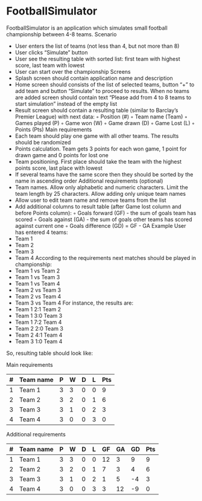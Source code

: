 # FootballSimulator
FootballSimulator is an application which simulates small football championship between 4-8 teams.
Scenario
* User enters the list of teams (not less than 4, but not more than 8)
* User clicks “Simulate” button
* User see the resulting table with sorted list: first team with highest score, last team with lowest
* User can start over the championship
Screens
* Splash screen should contain application name and description
* Home screen should consists of the list of selected teams, button “+” to add team and button “Simulate” to proceed to results. When no teams are added screen should contain text “Please add from 4 to 8 teams to start simulation” instead of the empty list
* Result screen should contain a resulting table (similar to Barclay’s Premier League) with next data:
  ◦ Position (#)
  ◦ Team name (Team)
  ◦ Games played (P)
  ◦ Game won (W)
  ◦ Game drawn (D)
  ◦ Game Lost (L)
  ◦ Points (Pts)
Main requirements
* Each team should play one game with all other teams. The results should be randomized
* Points calculation. Team gets 3 points for each won game, 1 point for drawn game and 0 points for lost one
* Team positioning. First place should take the team with the highest points score, last place with lowest
* If several teams have the same score then they should be sorted by the name in ascending order
Additional requirements (optional)
* Team names. Allow only alphabetic and numeric characters. Limit the team length by 25 characters. Allow adding only unique team names
*  Allow user to edit team name and remove teams from the list
*  Add additional columns to result table (after Game lost column and before Points column):
   ◦ Goals forward (GF) - the sum of goals team has scored
   ◦ Goals against (GA) - the sum of goals other teams has scored against current one
   ◦ Goals difference (GD) = GF - GA
Example
User has entered 4 teams:
* Team 1
* Team 2
* Team 3
* Team 4
According to the requirements next matches should be played in championship:
* Team 1 vs Team 2
* Team 1 vs Team 3
* Team 1 vs Team 4
* Team 2 vs Team 3
* Team 2 vs Team 4
* Team 3 vs Team 4
For instance, the results are:
* Team 1 2:1 Team 2
* Team 1 3:0 Team 3
* Team 1 7:2 Team 4
* Team 2 2:0 Team 3
* Team 2 4:1 Team 4
* Team 3 1:0 Team 4
	
So, resulting table should look like:

Main requirements

| # | Team name | P | W | D | L | Pts |
|---|-----------|---|---|---|---|-----|
| 1 | Team 1    | 3 | 3 | 0 | 0 | 9   |
| 2 | Team 2    | 3 | 2 | 0 | 1 | 6   |
| 3 | Team 3    | 3 | 1 | 0 | 2 | 3   |
| 4 | Team 4    | 3 | 0 | 0 | 3 | 0   |

Additional requirements

| # | Team name | P | W | D | L | GF | GA | GD | Pts |
|---|-----------|---|---|---|---|----|----|----|-----|
| 1 | Team 1    | 3 | 3 | 0 | 0 | 12 | 3  |  9 | 9   |
| 2 | Team 2    | 3 | 2 | 0 | 1 | 7  | 3  | 4  | 6   |
| 3 | Team 3    | 3 | 1 | 0 | 2 | 1  | 5  | -4 | 3   |
| 4 | Team 4    | 3 | 0 | 0 | 3 | 3  | 12 | -9 | 0   |
